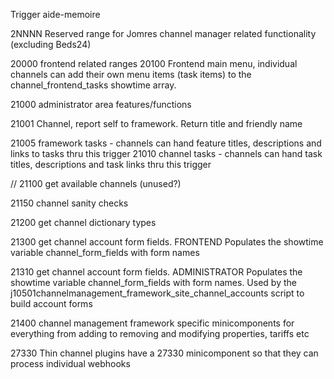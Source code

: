 Trigger aide-memoire

2NNNN Reserved range for Jomres channel manager related functionality (excluding Beds24)

20000 frontend related ranges
20100 Frontend main menu, individual channels can add their own menu items (task items) to the channel_frontend_tasks showtime array.

21000 administrator area features/functions

21001 Channel, report self to framework. Return title and friendly name

21005 framework tasks - channels can hand feature titles, descriptions and links to tasks thru this trigger
21010 channel tasks - channels can hand task titles, descriptions and task links thru this trigger

// 21100 get available channels (unused?)

21150 channel sanity checks

21200 get channel dictionary types

21300 get channel account form fields. FRONTEND Populates the showtime variable channel_form_fields with form names

21310 get channel account form fields. ADMINISTRATOR Populates the showtime variable channel_form_fields with form names. Used by the j10501channelmanagement_framework_site_channel_accounts script to build account forms

21400 channel management framework specific minicomponents for everything from adding to removing and modifying properties, tariffs etc

27330 Thin channel plugins have a 27330 minicomponent so that they can process individual webhooks



